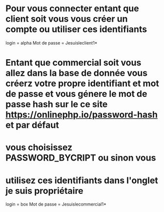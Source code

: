 # Pour vous connecter entant que client soit vous vous créer un compte ou utiliser ces identifiants
login = alpha
Mot de passe = Jesuisleclient1*

# Entant que commercial soit vous allez dans la base de donnée vous créerz votre propre identifiant et mot de passe et vous génere le mot de passe hash sur le ce site https://onlinephp.io/password-hash et par défaut
# vous choisissez PASSWORD_BYCRIPT ou sinon vous 
# utilisez ces identifiants dans l'onglet je suis propriétaire
login = box
Mot de passe = Jesuislecommercial1*
